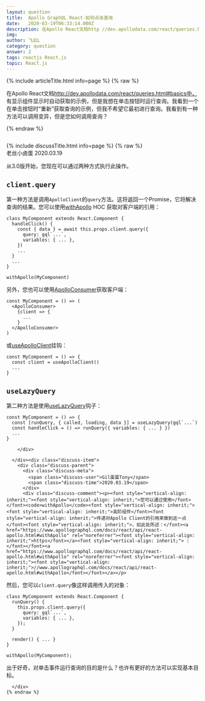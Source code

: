 ```yaml
---
layout: question
title:  Apollo GraphQL React-如何点击查询
date:   2020-03-19T06:33:14.000Z
description: 在Apollo React文档http //dev.apollodata.com/react/queries.html#basics中，有显示组件显示时自...
img: 
author: 飞云L
category: question
answer: 2
tags: reactjs React.js
topic: React.js
---
```

<div class="article-root">
  <div class="article">
    {% include articleTitle.html info=page %}
    {% raw %}
    <div class="article-content"><p><font style="vertical-align: inherit;"><font style="vertical-align: inherit;">在Apollo React文档</font></font><a href="http://dev.apollodata.com/react/queries.html#basics"><font style="vertical-align: inherit;"><font style="vertical-align: inherit;">http://dev.apollodata.com/react/queries.html#basics中，</font></font></a><font style="vertical-align: inherit;"><font style="vertical-align: inherit;">有显示组件显示时自动获取的示例，但是我想在单击按钮时运行查询。</font><font style="vertical-align: inherit;">我看到一个在单击按钮时“重新”获取查询的示例，但我不希望它最初进行查询。</font><font style="vertical-align: inherit;">我看到有一种方法可以调用变异，但是您如何调用查询？</font></font></p></div>
    {% endraw %}
  </div>
  <p style="height: 0;width:0;overflow: hidden;"> 第2396篇《Apollo GraphQL React-如何点击查询》来自Winter(https://github.com/aiyld/aiyld.github.io)的站点</p>
  <div class="discuss-wrapper">
    {% include discussTitle.html info=page %}
    {% raw %}
    <div class="discuss-item">
        <div class="discuss-parent">
          <div class="discuss-meta">
            <span class="discuss-user">老丝小卤蛋</span>
            <span class="discuss-time">2020.03.19</span>
          </div>
          <div class="discuss-comment"><p><font style="vertical-align: inherit;"><font style="vertical-align: inherit;">从3.0版开始，您现在可以通过两种方式执行此操作。</font></font></p>

<h2><code>client.query</code></h2>

<p><font style="vertical-align: inherit;"><font style="vertical-align: inherit;">第一种方法是调用</font></font><code>ApolloClient</code><font style="vertical-align: inherit;"><font style="vertical-align: inherit;">的</font></font><code>query</code><font style="vertical-align: inherit;"><font style="vertical-align: inherit;">方法。</font><font style="vertical-align: inherit;">这将返回一个Promise，它将解决查询的结果。</font><font style="vertical-align: inherit;">您可以使用</font></font><a href="https://www.apollographql.com/docs/react/api/react-hoc/#withapollocomponent" rel="noreferrer"><font style="vertical-align: inherit;"><font style="vertical-align: inherit;">withApollo</font></font></a><font style="vertical-align: inherit;"><font style="vertical-align: inherit;"> HOC </font><font style="vertical-align: inherit;">获取对客户端的引用</font><font style="vertical-align: inherit;">：</font></font></p>

<pre><code>class MyComponent extends React.Component {<font></font>
  handleClick() {<font></font>
    const { data } = await this.props.client.query({<font></font>
      query: gql`...`,<font></font>
      variables: { ... },<font></font>
    })<font></font>
    ...<font></font>
  }<font></font>
  ...<font></font>
}<font></font>
<font></font>
withApollo(MyComponent)<font></font>
</code></pre>

<p><font style="vertical-align: inherit;"><font style="vertical-align: inherit;">另外，您也可以使用</font></font><a href="https://www.apollographql.com/docs/react/api/react-common/#apolloconsumer" rel="noreferrer"><font style="vertical-align: inherit;"><font style="vertical-align: inherit;">ApolloConsumer</font></font></a><font style="vertical-align: inherit;"><font style="vertical-align: inherit;">获取客户端：</font></font></p>

<pre><code>const MyComponent = () =&gt; (<font></font>
  &lt;ApolloConsumer&gt;<font></font>
    {client =&gt; {<font></font>
      ...<font></font>
    }<font></font>
  &lt;/ApolloConsumer&gt;<font></font>
)<font></font>
</code></pre>

<p><font style="vertical-align: inherit;"><font style="vertical-align: inherit;">或</font></font><a href="https://www.apollographql.com/docs/react/api/react-hooks/#useapolloclient" rel="noreferrer"><font style="vertical-align: inherit;"><font style="vertical-align: inherit;">useApolloClient</font></font></a><font style="vertical-align: inherit;"><font style="vertical-align: inherit;">挂钩：</font></font></p>

<pre><code>const MyComponent = () =&gt; {<font></font>
  const client = useApolloClient()<font></font>
  ...<font></font>
}<font></font>
</code></pre>

<h2><code>useLazyQuery</code></h2>

<p><font style="vertical-align: inherit;"><font style="vertical-align: inherit;">第二种方法是使用</font></font><a href="https://www.apollographql.com/docs/react/api/react-hooks/#uselazyquery" rel="noreferrer"><font style="vertical-align: inherit;"><font style="vertical-align: inherit;">useLazyQuery</font></font></a><font style="vertical-align: inherit;"><font style="vertical-align: inherit;">钩子：</font></font></p>

<pre><code>const MyComponent = () =&gt; {<font></font>
  const [runQuery, { called, loading, data }] = useLazyQuery(gql`...`)<font></font>
  const handleClick = () =&gt; runQuery({ variables: { ... } })<font></font>
  ...<font></font>
}<font></font>
</code></pre></div>
        </div>
        
      </div><div class="discuss-item">
        <div class="discuss-parent">
          <div class="discuss-meta">
            <span class="discuss-user">Gil蛋蛋Tony</span>
            <span class="discuss-time">2020.03.19</span>
          </div>
          <div class="discuss-comment"><p><font style="vertical-align: inherit;"><font style="vertical-align: inherit;">您可以通过使用</font></font><code>withApollo</code><font style="vertical-align: inherit;"><font style="vertical-align: inherit;">高阶组件</font><font style="vertical-align: inherit;">传递对Apollo Client的引用来做到这一点</font><font style="vertical-align: inherit;">，如此处所述：</font><a href="https://www.apollographql.com/docs/react/api/react-apollo.html#withApollo" rel="noreferrer"><font style="vertical-align: inherit;">https</font></a><font style="vertical-align: inherit;"> : </font></font><a href="https://www.apollographql.com/docs/react/api/react-apollo.html#withApollo" rel="noreferrer"><font style="vertical-align: inherit;"><font style="vertical-align: inherit;">//www.apollographql.com/docs/react/api/react-apollo.html#withApollo</font></font></a></p>

<p><font style="vertical-align: inherit;"><font style="vertical-align: inherit;">然后，您可以</font></font><code>client.query</code><font style="vertical-align: inherit;"><font style="vertical-align: inherit;">像这样</font><font style="vertical-align: inherit;">调用</font><font style="vertical-align: inherit;">传入的对象：</font></font></p>

<pre><code>class MyComponent extends React.Component {<font></font>
  runQuery() {<font></font>
    this.props.client.query({<font></font>
      query: gql`...`,<font></font>
      variables: { ... },<font></font>
    });<font></font>
  }<font></font>
<font></font>
  render() { ... }<font></font>
}<font></font>
<font></font>
withApollo(MyComponent);<font></font>
</code></pre>

<p><font style="vertical-align: inherit;"><font style="vertical-align: inherit;">出于好奇，对单击事件运行查询的目的是什么？</font><font style="vertical-align: inherit;">也许有更好的方法可以实现基本目标。</font></font></p></div>
        </div>
        
      </div>
    {% endraw %}
  </div>
<div>
